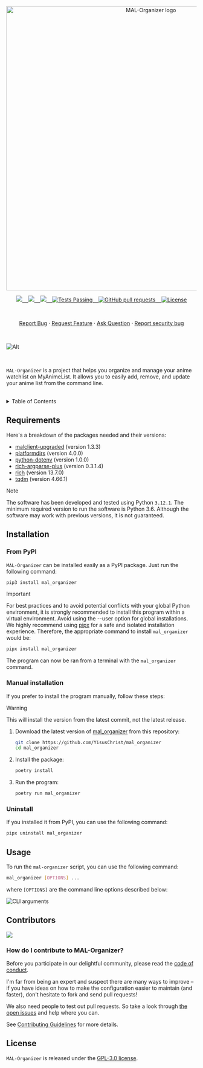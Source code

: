 <p align="center"><img width="750" src="https://upload.wikimedia.org/wikipedia/commons/5/58/MyAnimeList_-_Full_Text_Logo.jpg" alt="MAL-Organizer logo"></p>

<p align="center">
    <a href="https://github.com/YisusChrist/MAL-Organizer/issues">
        <img src="https://img.shields.io/github/issues/YisusChrist/MAL-Organizer?color=171b20&label=Issues%20%20&logo=gnubash&labelColor=e05f65&logoColor=ffffff">&nbsp;&nbsp;&nbsp;
    </a>
    <a href="https://github.com/YisusChrist/MAL-Organizer/forks">
        <img src="https://img.shields.io/github/forks/YisusChrist/MAL-Organizer?color=171b20&label=Forks%20%20&logo=git&labelColor=f1cf8a&logoColor=ffffff">&nbsp;&nbsp;&nbsp;
    </a>
    <a href="https://github.com/YisusChrist/MAL-Organizer/stargazers">
        <img src="https://img.shields.io/github/stars/YisusChrist/MAL-Organizer?color=171b20&label=Stargazers&logo=octicon-star&labelColor=70a5eb">&nbsp;&nbsp;&nbsp;
    </a>
    <a href="https://github.com/YisusChrist/MAL-Organizer/actions">
        <img alt="Tests Passing" src="https://github.com/YisusChrist/MAL-Organizer/actions/workflows/github-code-scanning/codeql/badge.svg">&nbsp;&nbsp;&nbsp;
    </a>
    <a href="https://github.com/YisusChrist/MAL-Organizer/pulls">
        <img alt="GitHub pull requests" src="https://img.shields.io/github/issues-pr/YisusChrist/MAL-Organizer?color=0088ff">&nbsp;&nbsp;&nbsp;
    </a>
    <a href="https://opensource.org/license/GPL-3.0">
        <img alt="License" src="https://img.shields.io/github/license/YisusChrist/MAL-Organizer?color=0088ff">
    </a>
</p>

<br>

<p align="center">
    <a href="https://github.com/YisusChrist/MAL-Organizer/issues/new?assignees=YisusChrist&labels=bug&projects=&template=bug_report.yml">Report Bug</a>
    ·
    <a href="https://github.com/YisusChrist/MAL-Organizer/issues/new?assignees=YisusChrist&labels=feature&projects=&template=feature_request.yml">Request Feature</a>
    ·
    <a href="https://github.com/YisusChrist/MAL-Organizer/issues/new?assignees=YisusChrist&labels=question&projects=&template=question.yml">Ask Question</a>
    ·
    <a href="https://github.com/YisusChrist/MAL-Organizer/security/policy#reporting-a-vulnerability">Report security bug</a>
</p>

<br>

![Alt](https://repobeats.axiom.co/api/embed/81174e1fee0494d3fb02bdf748155d57e701266b.svg "Repobeats analytics image")

<br>

`MAL-Organizer` is a project that helps you organize and manage your anime watchlist on MyAnimeList. It allows you to easily add, remove, and update your anime list from the command line.

<br>

<details>
<summary>Table of Contents</summary>

- [Requirements](#requirements)
- [Installation](#installation)
  - [From PyPI](#from-pypi)
  - [Manual installation](#manual-installation)
  - [Uninstall](#uninstall)
- [Usage](#usage)
- [Contributors](#contributors)
  - [How do I contribute to MAL-Organizer?](#how-do-i-contribute-to-mal-organizer)
- [License](#license)

</details>

## Requirements

Here's a breakdown of the packages needed and their versions:

- [malclient-upgraded](https://pypi.org/project/malclient-upgraded) (version 1.3.3)
- [platformdirs](https://pypi.org/project/platformdirs) (version 4.0.0)
- [python-dotenv](https://pypi.org/project/python-dotenv) (version 1.0.0)
- [rich-argparse-plus](https://pypi.org/project/rich-argparse-plus) (version 0.3.1.4)
- [rich](https://pypi.org/project/rich) (version 13.7.0)
- [tqdm](https://pypi.org/project/tqdm/) (version 4.66.1)

> [!NOTE]
> The software has been developed and tested using Python `3.12.1`. The minimum required version to run the software is Python 3.6. Although the software may work with previous versions, it is not guaranteed.

## Installation

### From PyPI

`MAL-Organizer` can be installed easily as a PyPI package. Just run the following command:

```bash
pip3 install mal_organizer
```

> [!IMPORTANT]
> For best practices and to avoid potential conflicts with your global Python environment, it is strongly recommended to install this program within a virtual environment. Avoid using the --user option for global installations. We highly recommend using [pipx](https://pypi.org/project/pipx) for a safe and isolated installation experience. Therefore, the appropriate command to install `mal_organizer` would be:
>
> ```bash
> pipx install mal_organizer
> ```

The program can now be ran from a terminal with the `mal_organizer` command.

### Manual installation

If you prefer to install the program manually, follow these steps:

> [!WARNING]
> This will install the version from the latest commit, not the latest release.

1. Download the latest version of [mal_organizer](https://github.com/YisusChrist/mal_organizer) from this repository:

   ```bash
   git clone https://github.com/YisusChrist/mal_organizer
   cd mal_organizer
   ```

2. Install the package:

   ```bash
   poetry install
   ```

3. Run the program:

   ```bash
   poetry run mal_organizer
   ```

### Uninstall

If you installed it from PyPI, you can use the following command:

```bash
pipx uninstall mal_organizer
```

## Usage

To run the `mal-organizer` script, you can use the following command:

```bash
mal_organizer [OPTIONS] ...
```

where `[OPTIONS]` are the command line options described below:

![CLI arguments](https://i.imgur.com/8M6OGED.png)

## Contributors

<a href="https://github.com/YisusChrist/MAL-Organizer/graphs/contributors"><img src="https://contrib.rocks/image?repo=YisusChrist/MAL-Organizer" /></a>

### How do I contribute to MAL-Organizer?

Before you participate in our delightful community, please read the [code of conduct](https://github.com/YisusChrist/.github/blob/main/CODE_OF_CONDUCT.md).

I'm far from being an expert and suspect there are many ways to improve – if you have ideas on how to make the configuration easier to maintain (and faster), don't hesitate to fork and send pull requests!

We also need people to test out pull requests. So take a look through [the open issues](https://github.com/YisusChrist/MAL-Organizer/issues) and help where you can.

See [Contributing Guidelines](https://github.com/YisusChrist/.github/blob/main/CONTRIBUTING.md) for more details.

## License

`MAL-Organizer` is released under the [GPL-3.0 license](https://opensource.org/license/GPL-3.0).

